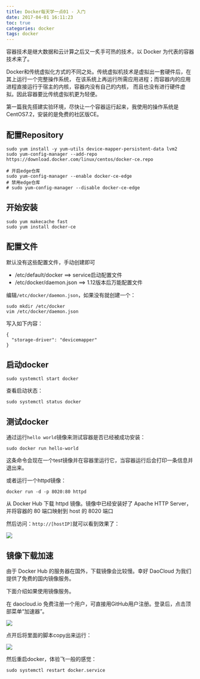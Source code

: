 ```yaml
---
title: Docker每天学一点01 - 入门
date: 2017-04-01 16:11:23
toc: true
categories: docker
tags: docker
---
```


容器技术是继大数据和云计算之后又一炙手可热的技术，以 Docker 为代表的容器技术来了。

Docker和传统虚拟化方式的不同之处。传统虚拟机技术是虚拟出一套硬件后，在其上运行一个完整操作系统，
在该系统上再运行所需应用进程；而容器内的应用进程直接运行于宿主的内核，容器内没有自己的内核，
而且也没有进行硬件虚拟。因此容器要比传统虚拟机更为轻便。

第一篇我先搭建实验环境，尽快让一个容器运行起来，我使用的操作系统是CentOS7.2，安装的是免费的社区版CE。<!--more-->

## 配置Repository
```
sudo yum install -y yum-utils device-mapper-persistent-data lvm2
sudo yum-config-manager --add-repo https://download.docker.com/linux/centos/docker-ce.repo

# 开启edge仓库
sudo yum-config-manager --enable docker-ce-edge
# 禁用edge仓库
# sudo yum-config-manager --disable docker-ce-edge
```

## 开始安装

```
sudo yum makecache fast
sudo yum install docker-ce
```

## 配置文件

默认没有这些配置文件，手动创建即可

* /etc/default/docker      ==> service启动配置文件
* /etc/docker/daemon.json  ==> 1.12版本后万能配置文件

编辑`/etc/docker/daemon.json`，如果没有就创建一个：
```
sudo mkdir /etc/docker
vim /etc/docker/daemon.json
```
写入如下内容：
```
{
  "storage-driver": "devicemapper"
}
```

## 启动docker
```
sudo systemctl start docker
```

查看启动状态：
```
sudo systemctl status docker
```

## 测试docker
通过运行`hello world`镜像来测试容器是否已经被成功安装：
```
sudo docker run hello-world
```

这条命令会现在一个test镜像并在容器里运行它，当容器运行后会打印一条信息并退出来。

或者运行一个httpd镜像：
```
docker run -d -p 8020:80 httpd
```
从 Docker Hub 下载 httpd 镜像。镜像中已经安装好了 Apache HTTP Server，并将容器的 80 端口映射到 host 的 8020 端口

然后访问：`http://[hostIP]`就可以看到效果了：

![](https://xnstatic-1253397658.file.myqcloud.com/docker01.png)


## 镜像下载加速
由于 Docker Hub 的服务器在国外，下载镜像会比较慢。幸好 DaoCloud 为我们提供了免费的国内镜像服务。

下面介绍如果使用镜像服务。

在 daocloud.io 免费注册一个用户，可直接用GitHub用户注册。登录后，点击顶部菜单“加速器”。

![](https://xnstatic-1253397658.file.myqcloud.com/docker02.png)

点开后将里面的脚本copy出来运行：

![](https://xnstatic-1253397658.file.myqcloud.com/docker03.png)

然后重启docker，体验飞一般的感觉：
```
sudo systemctl restart docker.service
```
